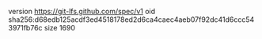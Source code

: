 version https://git-lfs.github.com/spec/v1
oid sha256:d68edb125acdf3ed4518178ed2d6ca4caec4aeb07f92dc41d6ccc543971fb76c
size 1690
